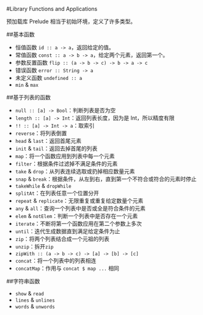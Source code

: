 #Library Functions and Applications

预加载库 Prelude 相当于初始环境，定义了许多类型。

##基本函数

* 恒值函数 `id :: a -> a`，返回给定的值。
* 常值函数 `const :: a -> b -> a`，给定两个元素，返回第一个。
* 参数反置函数 `flip :: (a -> b -> c) -> b -> a -> c`
* 错误函数 `error :: String -> a`
* 未定义函数 `undefined :: a`
* `min` & `max`

##基于列表的函数

* `null :: [a] -> Bool`：判断列表是否为空
* `length :: [a] -> Int`：返回列表长度，因为是 Int，所以精度有限
* `!! :: [a] -> Int -> a`：取索引
* `reverse`：将列表倒置
* `head` & `last`：返回首尾元素
* `init` & `tail`：返回去掉首尾的列表
* `map`：将一个函数应用到列表中每一个元素
* `filter`：根据条件过滤掉不满足条件的元素
* `take` & `drop`：从列表连续选取或扔掉相应数量元素
* `snap` & `break`：根据条件，从左到右，直到第一个不符合或符合的元素时停止
* `takeWhile` & `dropWhile`
* `splitAt`：在列表任意一个位置分开
* `repeat` & `replicate`：无限重复或重复给定数量个元素
* `any` & `all`：查询一个列表中是否或全是符合条件的元素
* `elem` & `notElem`：判断一个列表中是否存在一个元素
* `iterate`：不断将第一个函数应用在第二个参数上多次
* `until`：迭代生成数据直到满足给定条件为止
* `zip`：将两个列表结合成一个元祖的列表
* `unzip`：拆开`zip`
* `zipWith :: (a -> b -> c) -> [a] -> [b] -> [c]`
* `concat`：将一个列表中的列表相连
* `concatMap`：作用与 `concat $ map ...` 相同

##字符串函数

* `show` & `read`
* `lines` & `unlines`
* `words` & `unwords`